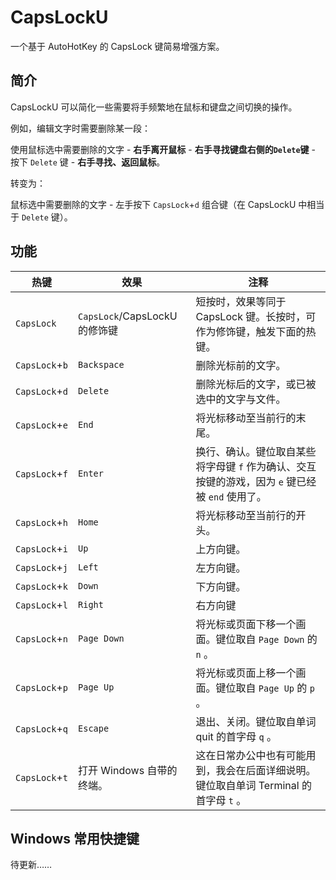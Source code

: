 # CapsLockU

一个基于 AutoHotKey 的 CapsLock 键简易增强方案。

## 简介

CapsLockU 可以简化一些需要将手频繁地在鼠标和键盘之间切换的操作。

例如，编辑文字时需要删除某一段：

使用鼠标选中需要删除的文字 - **右手离开鼠标** - **右手寻找键盘右侧的`Delete`键** - 按下 `Delete` 键 - **右手寻找、返回鼠标**。

转变为：

鼠标选中需要删除的文字 - 左手按下 `CapsLock`+`d` 组合键（在 CapsLockU 中相当于 `Delete` 键）。

## 功能

| 热键 | 效果 | 注释 |
| --- | --- | --- |
| `CapsLock` | `CapsLock`/CapsLockU 的修饰键 | 短按时，效果等同于 CapsLock 键。长按时，可作为修饰键，触发下面的热键。 |
| `CapsLock`+`b` | `Backspace` | 删除光标前的文字。 |
| `CapsLock`+`d` | `Delete` | 删除光标后的文字，或已被选中的文字与文件。|
| `CapsLock`+`e` | `End` | 将光标移动至当前行的末尾。 |
| `CapsLock`+`f` | `Enter` | 换行、确认。键位取自某些将字母键 `f` 作为确认、交互按键的游戏，因为 `e` 键已经被 `end` 使用了。 |
| `CapsLock`+`h` | `Home` | 将光标移动至当前行的开头。 |
| `CapsLock`+`i` | `Up` | 上方向键。 |
| `CapsLock`+`j` | `Left` | 左方向键。 |
| `CapsLock`+`k` | `Down` | 下方向键。 |
| `CapsLock`+`l` | `Right` | 右方向键 |
| `CapsLock`+`n` | `Page Down` | 将光标或页面下移一个画面。键位取自 `Page Down` 的 `n` 。 |
| `CapsLock`+`p` | `Page Up` | 将光标或页面上移一个画面。键位取自 `Page Up` 的 `p` 。 |
| `CapsLock`+`q` | `Escape` | 退出、关闭。键位取自单词 quit 的首字母 `q` 。 |
| `CapsLock`+`t` | 打开 Windows 自带的终端。 | 这在日常办公中也有可能用到，我会在后面详细说明。键位取自单词 Terminal 的首字母 `t` 。  |

## Windows 常用快捷键

待更新……
